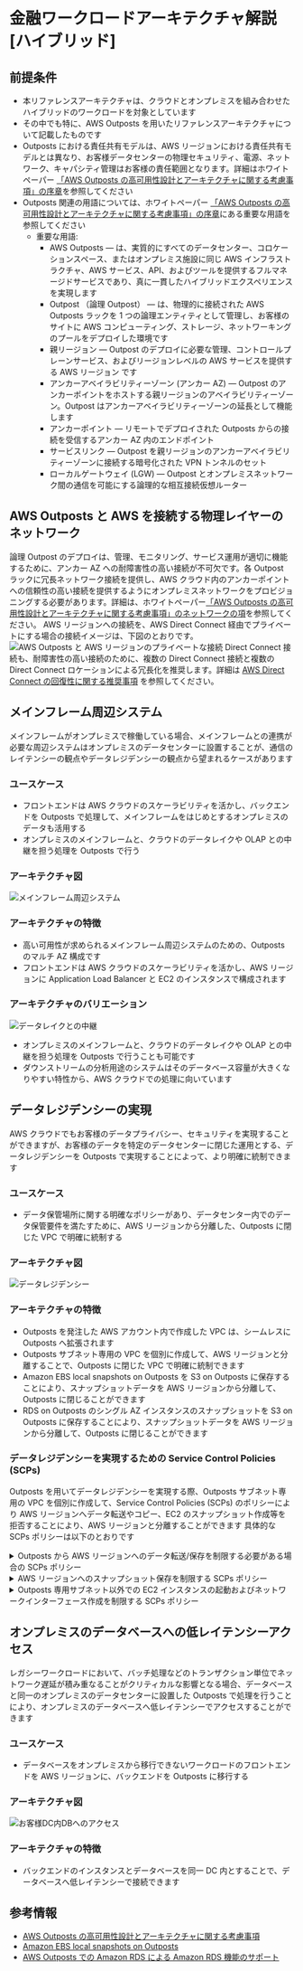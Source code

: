 # 金融ワークロードアーキテクチャ解説 [ハイブリッド]

## 前提条件

- 本リファレンスアーキテクチャは、クラウドとオンプレミスを組み合わせたハイブリッドのワークロードを対象としています
- その中でも特に、AWS Outposts を用いたリファレンスアーキテクチャについて記載したものです
- Outposts における責任共有モデルは、AWS リージョンにおける責任共有モデルとは異なり、お客様データセンターの物理セキュリティ、電源、ネットワーク、キャパシティ管理はお客様の責任範囲となります。詳細はホワイトペーパー [「AWS Outposts の高可用性設計とアーキテクチャに関する考慮事項」の序章](https://docs.aws.amazon.com/ja_jp/whitepapers/latest/aws-outposts-high-availability-design/aws-outposts-high-availability-design.html)を参照してください
- Outposts 関連の用語については、ホワイトペーパー [「AWS Outposts の高可用性設計とアーキテクチャに関する考慮事項」の序章](https://docs.aws.amazon.com/ja_jp/whitepapers/latest/aws-outposts-high-availability-design/aws-outposts-high-availability-design.html)にある重要な用語を参照してください
  - 重要な用語:
    - AWS Outposts — は、実質的にすべてのデータセンター、コロケーションスペース、またはオンプレミス施設に同じ AWS インフラストラクチャ、AWS サービス、API、およびツールを提供するフルマネージドサービスであり、真に一貫したハイブリッドエクスペリエンスを実現します
    - Outpost （論理 Outpost） — は、物理的に接続された AWS Outposts ラックを 1 つの論理エンティティとして管理し、お客様のサイトに AWS コンピューティング、ストレージ、ネットワーキングのプールをデプロイした環境です
    - 親リージョン — Outpost のデプロイに必要な管理、コントロールプレーンサービス、およびリージョンレベルの AWS サービスを提供する AWS リージョン です
    - アンカーアベイラビリティーゾーン (アンカー AZ) — Outpost のアンカーポイントをホストする親リージョンのアベイラビリティーゾーン。Outpost はアンカーアベイラビリティーゾーンの延長として機能します
    - アンカーポイント — リモートでデプロイされた Outposts からの接続を受信するアンカー AZ 内のエンドポイント
    - サービスリンク — Outpost を親リージョンのアンカーアベイラビリティーゾーンに接続する暗号化された VPN トンネルのセット
    - ローカルゲートウェイ (LGW) — Outpost とオンプレミスネットワーク間の通信を可能にする論理的な相互接続仮想ルーター

## AWS Outposts と AWS を接続する物理レイヤーのネットワーク

論理 Outpost のデプロイは、管理、モニタリング、サービス運用が適切に機能するために、アンカー AZ への耐障害性の高い接続が不可欠です。各 Outpost ラックに冗長ネットワーク接続を提供し、AWS クラウド内のアンカーポイントへの信頼性の高い接続を提供するようにオンプレミスネットワークをプロビジョニングする必要があります。詳細は、ホワイトペーパー[「AWS Outposts の高可用性設計とアーキテクチャに関する考慮事項」のネットワークの項](https://docs.aws.amazon.com/ja_jp/whitepapers/latest/aws-outposts-high-availability-design/networking.html)を参照してください。
AWS リージョンへの接続を、AWS Direct Connect 経由でプライベートにする場合の接続イメージは、下図のとおりです。
![AWS Outposts と AWS リージョンのプライベートな接続](./images/physical_network.png)
Direct Connect 接続も、耐障害性の高い接続のために、複数の Direct Connect 接続と複数の Direct Connect ロケーションによる冗長化を推奨します。詳細は [AWS Direct Connect の回復性に関する推奨事項](https://aws.amazon.com/jp/directconnect/resiliency-recommendation/) を参照してください。

## メインフレーム周辺システム

メインフレームがオンプレミスで稼働している場合、メインフレームとの連携が必要な周辺システムはオンプレミスのデータセンターに設置することが、通信のレイテンシーの観点やデータレジデンシーの観点から望まれるケースがあります

### ユースケース

- フロントエンドは AWS クラウドのスケーラビリティを活かし、バックエンドを Outposts で処理して、メインフレームをはじめとするオンプレミスのデータも活用する
- オンプレミスのメインフレームと、クラウドのデータレイクや OLAP との中継を担う処理を Outposts で行う

### アーキテクチャ図

![メインフレーム周辺システム](./images/mainframe_subsystem.png)

### アーキテクチャの特徴

- 高い可用性が求められるメインフレーム周辺システムのための、Outposts のマルチ AZ 構成です
- フロントエンドは AWS クラウドのスケーラビリティを活かし、AWS リージョンに Application Load Balancer と EC2 のインスタンスで構成されます

### アーキテクチャのバリエーション

![データレイクとの中継](./images/subsystem_analytics.png)

- オンプレミスのメインフレームと、クラウドのデータレイクや OLAP との中継を担う処理を Outposts で行うことも可能です
- ダウンストリームの分析用途のシステムはそのデータベース容量が大きくなりやすい特性から、AWS クラウドでの処理に向いています

## データレジデンシーの実現

AWS クラウドでもお客様のデータプライバシー、セキュリティを実現することができますが、お客様のデータを特定のデータセンターに閉じた運用とする、データレジデンシーを Outposts で実現することによって、より明確に統制できます

### ユースケース

- データ保管場所に関する明確なポリシーがあり、データセンター内でのデータ保管要件を満たすために、AWS リージョンから分離した、Outposts に閉じた VPC で明確に統制する

### アーキテクチャ図

![データレジデンシー](./images/data_residency.png)

### アーキテクチャの特徴

- Outposts を発注した AWS アカウント内で作成した VPC は、シームレスに Outposts へ拡張されます
- Outposts サブネット専用の VPC を個別に作成して、AWS リージョンと分離することで、Outposts に閉じた VPC で明確に統制できます
- Amazon EBS local snapshots on Outposts を S3 on Outposts に保存することにより、スナップショットデータを AWS リージョンから分離して、Outposts に閉じることができます
- RDS on Outposts のシングル AZ インスタンスのスナップショットを S3 on Outposts に保存することにより、スナップショットデータを AWS リージョンから分離して、Outposts に閉じることができます

### データレジデンシーを実現するための Service Control Policies (SCPs)

Outposts を用いてデータレジデンシーを実現する際、Outposts サブネット専用の VPC を個別に作成して、Service Control Policies (SCPs) のポリシーにより AWS リージョンへデータ転送やコピー、EC2 のスナップショット作成等を拒否することにより、AWS リージョンと分離することができます
具体的な SCPs ポリシーは以下のとおりです

<details>
<summary>Outposts から AWS リージョンへのデータ転送/保存を制限する必要がある場合の SCPs ポリシー</summary>

```JSON
{
  "Version": "2012-10-17",
  "Statement": [
      {
      "Sid": "DenyCopyToRegion",
      "Action": [
        "ec2:ModifyImageAttribute",
        "ec2:CopyImage",
        "ec2:CreateImage",
        "ec2:CreateInstanceExportTask",
        "ec2:ExportImage",
        "ec2:ImportImage",
        "ec2:ImportInstance",
        "ec2:ImportSnapshot",
        "ec2:ImportVolume",
        "rds:CreateDBSnapshot",
        "rds:CreateDBClusterSnapshot",
        "rds:ModifyDBSnapshotAttribute",
        "elasticache:CreateSnapshot",
        "elasticache:CopySnapshot",
        "datasync:Create*",
        "datasync:Update*"
      ],
      "Resource": "*",
      "Effect": "Deny"
    },
    {
      "Sid": "DenyDirectTransferToRegion",
      "Action": [
        "dynamodb:PutItem",
        "dynamodb:CreateTable",
        "ec2:CreateTrafficMirrorTarget",
        "ec2:CreateTrafficMirrorSession",
        "rds:CreateGlobalCluster",
        "es:Create*",
        "elasticfilesystem:C*",
        "elasticfilesystem:Put*",
        "storagegateway:Create*",
        "neptune-db:connect",
        "glue:CreateDevEndpoint",
        "glue:UpdateDevEndpoint",
        "datapipeline:CreatePipeline",
        "datapipeline:PutPipelineDefinition",
        "sagemaker:CreateAutoMLJob",
        "sagemaker:CreateData*",
        "sagemaker:CreateCode*",
        "sagemaker:CreateEndpoint",
        "sagemaker:CreateDomain",
        "sagemaker:CreateEdgePackagingJob",
        "sagemaker:CreateNotebookInstance",
        "sagemaker:CreateProcessingJob",
        "sagemaker:CreateModel*",
        "sagemaker:CreateTra*",
        "sagemaker:Update*",
        "redshift:CreateCluster*",
        "ses:Send*",
        "ses:Create*",
        "sqs:Create*",
        "sqs:Send*",
        "mq:Create*",
        "cloudfront:Create*",
        "cloudfront:Update*",
        "ecr:Put*",
        "ecr:Create*",
        "ecr:Upload*",
        "ram:AcceptResourceShareInvitation"
      ],
      "Resource": "*",
      "Effect": "Deny"
    },
    {
      "Sid": "DenyPutObjectToRegionalBuckets",
      "Action": [
        "s3:PutObject"
      ],
      "Resource": ["arn:aws:s3:::*"],
      "Effect": "Deny"
    }
  ]
}
```

</details>

<details>
<summary>AWS リージョンへのスナップショット保存を制限する SCPs ポリシー</summary>

```json
{
  "Version": "2012-10-17",
  "Statement": [
    {
      "Sid": "DenySnapshotsToRegion",
      "Effect": "Deny",
      "Action": ["ec2:CreateSnapshot", "ec2:CreateSnapshots"],
      "Resource": "arn:aws:ec2:*::snapshot/*",
      "Condition": {
        "ArnLike": {
          "ec2:SourceOutpostArn": "<outpost_arn_pattern>"
        },
        "Null": {
          "ec2:OutpostArn": "true"
        }
      }
    },
    {
      "Sid": "DenySnapshotsNotOutposts",
      "Effect": "Deny",
      "Action": ["ec2:CopySnapshot", "ec2:ModifySnapshotAttribute"],
      "Resource": "arn:aws:ec2:*::snapshot/*",
      "Condition": {
        "ArnLike": {
          "ec2:OutpostArn": "<outpost_arn_pattern>"
        }
      }
    }
  ]
}
```

</details>

<details>
<summary>Outposts 専用サブネット以外での EC2 インスタンスの起動およびネットワークインターフェース作成を制限する SCPs ポリシー</summary>

```json
{
  "Version": "2012-10-17",
  "Statement": [
    {
      "Sid": "DenyNotOutpostSubnet",
      "Effect": "Deny",
      "Action": ["ec2:RunInstances", "ec2:CreateNetworkInterface"],
      "Resource": ["arn:aws:ec2:*:*:network-interface/*"],
      "Condition": {
        "ForAllValues:ArnNotEquals": {
          "ec2:Subnet": ["<outpost_subnet_arns>"]
        }
      }
    }
  ]
}
```

</details>

## オンプレミスのデータベースへの低レイテンシーアクセス

レガシーワークロードにおいて、バッチ処理などのトランザクション単位でネットワーク遅延が積み重なることがクリティカルな影響となる場合、データベースと同一のオンプレミスのデータセンターに設置した Outposts で処理を行うことにより、オンプレミスのデータベースへ低レイテンシーでアクセスすることができます

### ユースケース

- データベースをオンプレミスから移行できないワークロードのフロントエンドを AWS リージョンに、バックエンドを Outposts に移行する

### アーキテクチャ図

![お客様DC内DBへのアクセス](./images/db_access.png)

### アーキテクチャの特徴

- バックエンドのインスタンスとデータベースを同一 DC 内とすることで、データベースへ低レイテンシーで接続できます

## 参考情報

- [AWS Outposts の高可用性設計とアーキテクチャに関する考慮事項](https://docs.aws.amazon.com/ja_jp/whitepapers/latest/aws-outposts-high-availability-design/aws-outposts-high-availability-design.html)
- [Amazon EBS local snapshots on Outposts](https://docs.aws.amazon.com/ja_jp/ebs/latest/userguide/snapshots-outposts.html)
- [AWS Outposts での Amazon RDS による Amazon RDS 機能のサポート](https://docs.aws.amazon.com/ja_jp/AmazonRDS/latest/UserGuide/rds-on-outposts.features.html)
